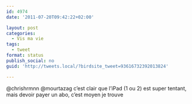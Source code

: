 ```yaml
---
id: 4974
date: '2011-07-20T09:42:22+02:00'

layout: post
categories:
  - Vis ma vie
tags:
  - tweet
format: status
publish_social: no
guid: 'http://tweets.local/?birdsite_tweet=93616732392013824'

---
```


@chrishrmnn @mourtazag c’est clair que l’iPad (1 ou 2) est super tentant, mais devoir payer un abo, c’est moyen je trouve